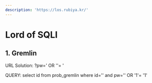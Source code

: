 ```yaml
---
description: 'https://los.rubiya.kr/'
---
```


# Lord of SQLI

## 1. Gremlin

URL Solution: ?pw=' OR ''= '

QUERY: select id from prob\_gremlin where id='' and pw='' OR '1'= '1'



